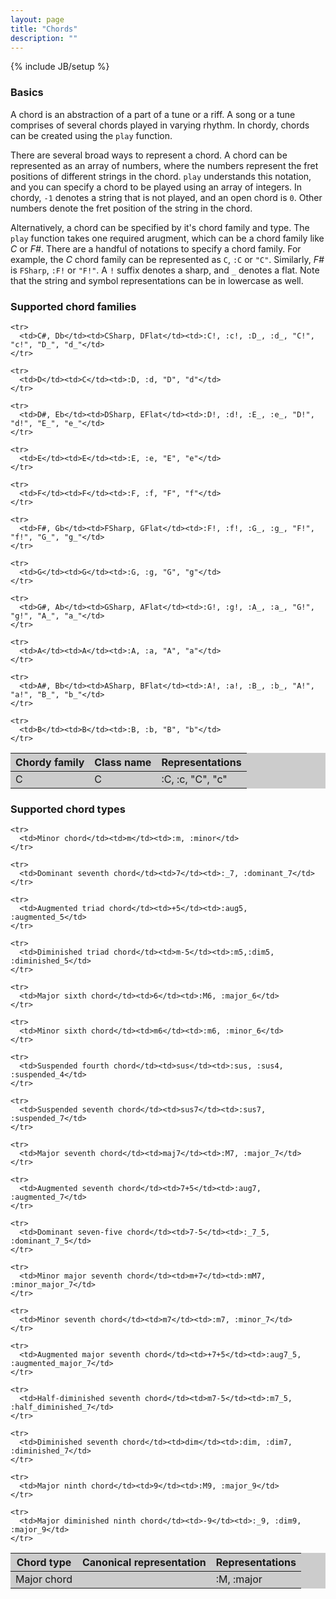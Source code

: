 ```yaml
---
layout: page
title: "Chords"
description: ""
---
```

{% include JB/setup %}

### Basics
A chord is an abstraction of a part of a tune or a riff.
A song or a tune comprises of several chords played in varying rhythm.
In chordy, chords can be created using the <code>play</code> function.

There are several broad ways to represent a chord.
A chord can be represented as an array of numbers, where the numbers represent the fret positions of different strings in the chord.
<code>play</code> understands this notation, and you can specify a chord to be played using an array of integers.
In chordy, <code>-1</code> denotes a string that is not played, and an open chord is <code>0</code>.
Other numbers denote the fret position of the string in the chord.

<script src="https://gist.github.com/darth10/4967644.js?file=chords_with_array.rb"><!-- Gist  --></script>

Alternatively, a chord can be specified by it's chord family and type.
The <code>play</code> function takes one required arugment, which can be a chord family like <i>C</i> or <i>F#</i>.
There are a handful of notations to specify a chord family. For example, the <i>C</i> chord family can be represented as <code>C</code>, <code>:C</code> or <code>"C"</code>.
Similarly, <i>F#</i> is <code>FSharp</code>, <code>:F!</code> or <code>"F!"</code>. A <code>!</code> suffix denotes a sharp, and <code>_</code> denotes a flat.
Note that the string and symbol representations can be in lowercase as well.

<script src="https://gist.github.com/darth10/4967644.js?file=chords_with_family_type.rb"><!-- Gist  --></script>

### Supported chord families

<table class="chord_families_and_types" style="background:#CCC;">
  <thead>
    <tr>
      <th>Chordy family</th><th>Class name</th><th>Representations</th>
    </tr>
  </thead>

  <tbody>
    <tr>
      <td>C</td><td>C</td><td>:C, :c, "C", "c"</td>
    </tr>

    <tr>
      <td>C#, Db</td><td>CSharp, DFlat</td><td>:C!, :c!, :D_, :d_, "C!", "c!", "D_", "d_"</td>
    </tr>

    <tr>
      <td>D</td><td>C</td><td>:D, :d, "D", "d"</td>
    </tr>

    <tr>
      <td>D#, Eb</td><td>DSharp, EFlat</td><td>:D!, :d!, :E_, :e_, "D!", "d!", "E_", "e_"</td>
    </tr>

    <tr>
      <td>E</td><td>E</td><td>:E, :e, "E", "e"</td>
    </tr>

    <tr>
      <td>F</td><td>F</td><td>:F, :f, "F", "f"</td>
    </tr>

    <tr>
      <td>F#, Gb</td><td>FSharp, GFlat</td><td>:F!, :f!, :G_, :g_, "F!", "f!", "G_", "g_"</td>
    </tr>

    <tr>
      <td>G</td><td>G</td><td>:G, :g, "G", "g"</td>
    </tr>

    <tr>
      <td>G#, Ab</td><td>GSharp, AFlat</td><td>:G!, :g!, :A_, :a_, "G!", "g!", "A_", "a_"</td>
    </tr>

    <tr>
      <td>A</td><td>A</td><td>:A, :a, "A", "a"</td>
    </tr>

    <tr>
      <td>A#, Bb</td><td>ASharp, BFlat</td><td>:A!, :a!, :B_, :b_, "A!", "a!", "B_", "b_"</td>
    </tr>

    <tr>
      <td>B</td><td>B</td><td>:B, :b, "B", "b"</td>
    </tr>
  </tbody>
</table>


### Supported chord types

<table class="chord_families_and_types" style="background:#CCC;">
  <thead>
    <tr>
      <th>Chord type</th><th>Canonical representation</th><th>Representations</th>
    </tr>
  </thead>

  <tbody>
    <tr>
      <td>Major chord</td><td></td><td>:M, :major</td>
    </tr>

    <tr>
      <td>Minor chord</td><td>m</td><td>:m, :minor</td>
    </tr>

    <tr>
      <td>Dominant seventh chord</td><td>7</td><td>:_7, :dominant_7</td>
    </tr>

    <tr>
      <td>Augmented triad chord</td><td>+5</td><td>:aug5, :augmented_5</td>
    </tr>

    <tr>
      <td>Diminished triad chord</td><td>m-5</td><td>:m5,:dim5, :diminished_5</td>
    </tr>

    <tr>
      <td>Major sixth chord</td><td>6</td><td>:M6, :major_6</td>
    </tr>

    <tr>
      <td>Minor sixth chord</td><td>m6</td><td>:m6, :minor_6</td>
    </tr>

    <tr>
      <td>Suspended fourth chord</td><td>sus</td><td>:sus, :sus4, :suspended_4</td>
    </tr>

    <tr>
      <td>Suspended seventh chord</td><td>sus7</td><td>:sus7, :suspended_7</td>
    </tr>

    <tr>
      <td>Major seventh chord</td><td>maj7</td><td>:M7, :major_7</td>
    </tr>

    <tr>
      <td>Augmented seventh chord</td><td>7+5</td><td>:aug7, :augmented_7</td>
    </tr>

    <tr>
      <td>Dominant seven-five chord</td><td>7-5</td><td>:_7_5, :dominant_7_5</td>
    </tr>

    <tr>
      <td>Minor major seventh chord</td><td>m+7</td><td>:mM7, :minor_major_7</td>
    </tr>

    <tr>
      <td>Minor seventh chord</td><td>m7</td><td>:m7, :minor_7</td>
    </tr>

    <tr>
      <td>Augmented major seventh chord</td><td>+7+5</td><td>:aug7_5, :augmented_major_7</td>
    </tr>

    <tr>
      <td>Half-diminished seventh chord</td><td>m7-5</td><td>:m7_5, :half_diminished_7</td>
    </tr>

    <tr>
      <td>Diminished seventh chord</td><td>dim</td><td>:dim, :dim7, :diminished_7</td>
    </tr>

    <tr>
      <td>Major ninth chord</td><td>9</td><td>:M9, :major_9</td>
    </tr>

    <tr>
      <td>Major diminished ninth chord</td><td>-9</td><td>:_9, :dim9, :major_9</td>
    </tr>

  </tbody>
</table>

<script type="text/javascript">
  $(document).ready(function() {
    $(".chord_families_and_types").tablecloth({
      theme: "default",
      striped: true
    });
  });
</script>
